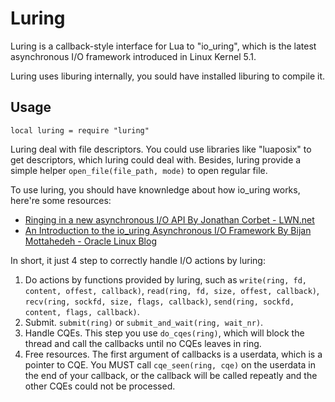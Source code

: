 # Luring
Luring is a callback-style interface for Lua to "io_uring", which is the latest asynchronous I/O framework introduced in Linux Kernel 5.1.

Luring uses liburing internally, you sould have installed liburing to compile it.

## Usage
````
local luring = require "luring"
````
Luring deal with file descriptors. You could use libraries like "luaposix" to get descriptors, which luring could deal with. Besides, luring provide a simple helper `open_file(file_path, mode)` to open regular file.

To use luring, you should have knownledge about how io_uring works, here're some resources:
- [Ringing in a new asynchronous I/O API By Jonathan Corbet - LWN.net](https://lwn.net/Articles/776703/)
- [An Introduction to the io_uring Asynchronous I/O Framework By Bijan Mottahedeh - Oracle Linux Blog](https://blogs.oracle.com/linux/an-introduction-to-the-io_uring-asynchronous-io-framework)

In short, it just 4 step to correctly handle I/O actions by luring:
1. Do actions by functions provided by luring, such as `write(ring, fd, content, offest, callback)`, `read(ring, fd, size, offest, callback)`, `recv(ring, sockfd, size, flags, callback)`, `send(ring, sockfd, content, flags, callback)`.
2. Submit. `submit(ring)` or `submit_and_wait(ring, wait_nr)`.
3. Handle CQEs. This step you use `do_cqes(ring)`, which will block the thread and call the callbacks until no CQEs leaves in ring.
4. Free resources. The first argument of callbacks is a userdata, which is a pointer to CQE. You MUST call `cqe_seen(ring, cqe)` on the userdata in the end of your callback, or the callback will be called repeatly and the other CQEs could not be processed.
